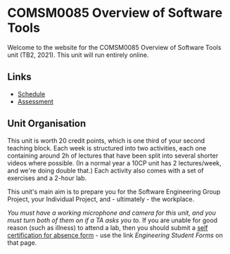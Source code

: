 # COMSM0085 Overview of Software Tools

Welcome to the website for the COMSM0085 Overview of Software Tools unit (TB2, 2021). This unit will run entirely online.

## Links

  - [Schedule](schedule.md)
  - [Assessment](assessment.md)

## Unit Organisation

This unit is worth 20 credit points, which is one third of your second teaching block. Each week is
structured into two activities, each one containing around 2h of lectures that have been split into
several shorter videos where possible. (In a normal year a 10CP unit has 2 lectures/week, and we're
doing double that.) Each activity also comes with a set of exercises and a 2-hour lab.

This unit's main aim is to prepare you for the Software Engineering Group Project, your Individual
Project, and - ultimately - the workplace.

_You must have a working microphone and camera for this unit, and you must turn both of them on if a
TA asks you to._ If you are unable for good reason (such as illness) to attend a lab, then you
should submit a [self certification for absence form](http://www.bristol.ac.uk/engineering/current-students/student-systems/) - use the link
_Engineering Student Forms_ on that page.



